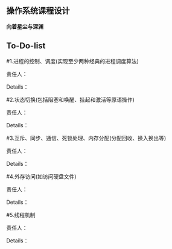 ## 操作系统课程设计

**向着星尘与深渊**

## To-Do-list

#1.进程的控制、调度(实现至少两种经典的进程调度算法)

责任人：

 Details：

#2.状态切换(包括阻塞和唤醒、挂起和激活等原语操作)

责任人：

 Details：

#3.互斥、同步、通信、死锁处理、内存分配(分配回收、换入换出等)

责任人：

 Details：

#4.外存访问(如访问硬盘文件)

责任人：

 Details：

#5.线程机制

责任人：

 Details：
